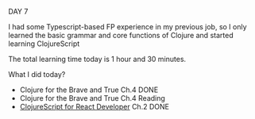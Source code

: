 DAY 7

I had some Typescript-based FP experience in my previous job, so I only learned the basic grammar and core functions of Clojure and started learning ClojureScript

The total learning time today is 1 hour and 30 minutes.

What I did today?

- Clojure for the Brave and True Ch.4 DONE
- Clojure for the Brave and True Ch.4 Reading
- [ClojureScript for React Developer](https://www.youtube.com/playlist?list=PLUGfdBfjve9VGzp7G1C9FYfH8Yk1Px-11) Ch.2 DONE